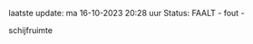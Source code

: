 laatste update: 
ma 16-10-2023 20:28   uur 
Status: FAALT - fout - 
<div class="service R">schijfruimte</div>